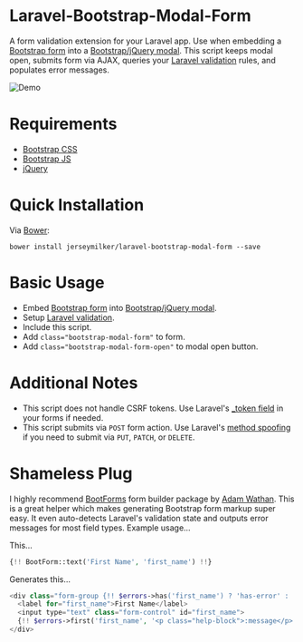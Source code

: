 # Laravel-Bootstrap-Modal-Form

A form validation extension for your Laravel app.  Use when embedding a [Bootstrap form](http://getbootstrap.com/css/#forms) into a [Bootstrap/jQuery modal](http://getbootstrap.com/javascript/#modals).  This script keeps modal open, submits form via AJAX, queries your [Laravel validation](http://laravel.com/docs/validation) rules, and populates error messages.

![Demo](http://zippy.gfycat.com/DefensiveFlickeringKilldeer.gif)

# Requirements

- [Bootstrap CSS](http://getbootstrap.com/css/)
- [Bootstrap JS](http://getbootstrap.com/javascript/)
- [jQuery](http://jquery.com)

# Quick Installation

Via [Bower](http://bower.io):
```
bower install jerseymilker/laravel-bootstrap-modal-form --save
```

# Basic Usage

- Embed [Bootstrap form](http://getbootstrap.com/css/#forms) into [Bootstrap/jQuery modal](http://getbootstrap.com/javascript/#modals).
- Setup [Laravel validation](http://laravel.com/docs/validation).
- Include this script.
- Add `class="bootstrap-modal-form"` to form.
- Add `class="bootstrap-modal-form-open"` to modal open button.

# Additional Notes

- This script does not handle CSRF tokens. Use Laravel's [_token field](http://laravel.com/docs/5.0/routing#csrf-protection) in your forms if needed.
- This script submits via `POST` form action. Use Laravel's [method spoofing](http://laravel.com/docs/5.0/routing#method-spoofing) if you need to submit via `PUT`, `PATCH`, or `DELETE`.

# Shameless Plug

I highly recommend [BootForms](http://github.com/adamwathan/bootforms) form builder package by [Adam Wathan](https://twitter.com/adamwathan).  This is a great helper which makes generating Bootstrap form markup super easy.  It even auto-detects Laravel's validation state and outputs error messages for most field types.  Example usage...

This...
```php
{!! BootForm::text('First Name', 'first_name') !!}
```
Generates this...
```php
<div class="form-group {!! $errors->has('first_name') ? 'has-error' : '' !!}">
  <label for="first_name">First Name</label>
  <input type="text" class="form-control" id="first_name">
  {!! $errors->first('first_name', '<p class="help-block">:message</p>') !!}
</div>
```
